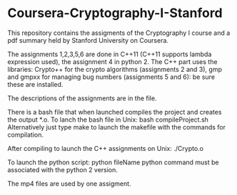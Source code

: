 # Coursera-Cryptography-I-Stanford
This repository contains the assigments of the Cryptography I course and a pdf summary held by Stanford University on Coursera.

The assignments 1,2,3,5,6 are done in C++11 (C++11 supports lambda expression used), the assignment 4 in python 2. The C++ part uses the libraries: Crypto++ for the crypto algorithms (assignments 2 and 3), gmp and gmpxx for managing bug numbers (assignments 5 and 6): be sure these are installed.

The descriptions of the assignments are in the file.

There is a bash file that when launched compiles the project and creates the output *.o. To lanch the bash file in Unix: bash compileProject.sh
Alternatively just type make to launch the makefile with the commands for compilation.

After compiling to launch the C++ assignments on Unix: ./Crypto.o

To launch the python script: python fileName python command must be associated with the python 2 version.

The mp4 files are used by one assigment.
